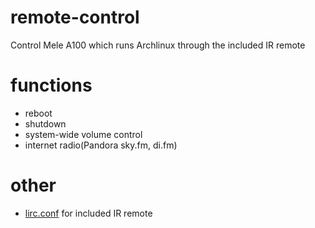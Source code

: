 remote-control
==============

Control Mele A100 which runs Archlinux through the included IR remote


functions
=========

- reboot
- shutdown
- system-wide volume control
- internet radio(Pandora sky.fm, di.fm)


other
======
- [lirc.conf](https://gist.github.com/4500713) for included IR remote
